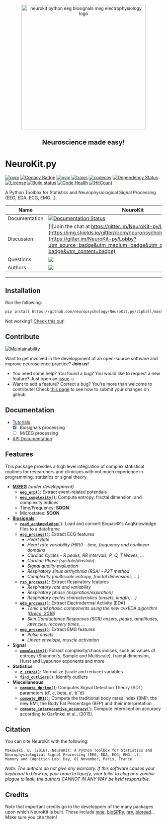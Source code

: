 <p align="center"><a href=http://neurokit.readthedocs.io/><img src="https://github.com/neuropsychology/NeuroKit.py/blob/master/docs/img/neurokit.png" width="400" align="center" alt="neurokit python eeg biosignals meg electrophysiology logo"></a></p>

<h2 align="center">Neuroscience made easy!</h2>


# NeuroKit.py
[![pypi](https://img.shields.io/pypi/pyversions/neurokit.svg)](https://pypi.python.org/pypi/neurokit)
[![Codacy Badge](https://api.codacy.com/project/badge/Grade/d5248bd8c8574e90b5c8fe0bf2030201)](https://www.codacy.com/app/DominiqueMakowski/NeuroKit.py?utm_source=github.com&amp;utm_medium=referral&amp;utm_content=neuropsychology/NeuroKit.py&amp;utm_campaign=Badge_Grade)
[![pypi](https://img.shields.io/pypi/v/neurokit.svg)](https://pypi.python.org/pypi/neurokit)
[![travis](https://travis-ci.org/neuropsychology/NeuroKit.py.svg?branch=master)](https://travis-ci.org/neuropsychology/NeuroKit.py)
[![codecov](https://codecov.io/gh/neuropsychology/NeuroKit.py/branch/master/graph/badge.svg)](https://codecov.io/gh/neuropsychology/NeuroKit.py)
[![Dependency Status](https://dependencyci.com/github/neuropsychology/NeuroKit.py/badge)](https://dependencyci.com/github/neuropsychology/NeuroKit.py)
[![License](https://img.shields.io/pypi/l/neurokit.svg)](https://github.com/neuropsychology/NeuroKit.py/blob/master/LICENSE)
[![Build status](https://ci.appveyor.com/api/projects/status/9w4qw55143xu1gei?svg=true)](https://ci.appveyor.com/project/DominiqueMakowski/neurokit-py)
[![Code Health](https://landscape.io/github/neuropsychology/NeuroKit.py/master/landscape.svg?style=flat)](https://landscape.io/github/neuropsychology/NeuroKit.py/master)
[![HitCount](http://hits.dwyl.io/neuropsychology/neuropsychology/neurokit.py.svg)](http://hits.dwyl.io/neuropsychology/neuropsychology/neurokit.py)

A Python Toolbox for Statistics and Neurophysiological Signal Processing (EEG, EDA, ECG, EMG...).



|Name|NeuroKit|
|----------------|---|
|Documentation|[![Documentation Status](https://readthedocs.org/projects/neurokit/badge/?version=latest)](http://neurokit.readthedocs.io/en/latest/?badge=latest)|
|Discussion|[![Join the chat at https://gitter.im/NeuroKit-py/Lobby](https://img.shields.io/gitter/room/neuropsychology/NeuroKit.py.js.svg)](https://gitter.im/NeuroKit-py/Lobby?utm_source=badge&utm_medium=badge&utm_campaign=pr-badge&utm_content=badge)|
|Questions|[![](https://img.shields.io/badge/issue-create-purple.svg?colorB=FF9800)](https://github.com/neuropsychology/NeuroKit.py/issues)|
|Authors|[![](https://img.shields.io/badge/CV-D._Makowski-purple.svg?colorB=9C27B0)](https://dominiquemakowski.github.io/)|

---


## Installation

Run the following:

```bash
pip install https://github.com/neuropsychology/NeuroKit.py/zipball/master
```

Not working? [Check this out](http://neurokit.readthedocs.io/en/latest/tutorials/Python.html)!


## Contribute
[![Maintainability](https://api.codeclimate.com/v1/badges/e4ac002d93a655bf61c1/maintainability)](https://codeclimate.com/github/neuropsychology/NeuroKit.py/maintainability)

Want to get involved in the developpment of an open-source software and improve neuroscience practice? **Join us!**

- You need some help? You found a bug? You would like to request a new feature?
  Just open an [issue](https://github.com/neuropsychology/NeuroKit.py/issues) :relaxed:
- Want to add a feature? Correct a bug? You're more than welcome to contribute!
  Check [this page](https://github.com/neuropsychology/NeuroKit.py/blob/master/CONTRIBUTING.md) to see how to submit your changes on github.

## Documentation

- [Tutorials](http://neurokit.readthedocs.io/en/latest/tutorials/index.html)
  - [x] Biosignals processing
  - [ ] M/EEG processing
- [API Documentation](http://neurokit.readthedocs.io/en/latest/documentation.html)


## Features

This package provides a high level integration of complex statistical routines for researchers and clinicians with not much experience in programming, statistics or signal theory.

- **[M/EEG](http://neurokit.readthedocs.io/en/latest/tutorials/EEG.html)** *(under developpment)*
  - **[`eeg_erp()`](http://neurokit.readthedocs.io/en/latest/documentation.html#eeg_erp)**: Extract event-related potentials
  - **[`eeg_complexity()`](http://neurokit.readthedocs.io/en/latest/documentation.html#eeg_complexity)**: Compute entropy, fractal dimension, and complexity indices
  - Time/Frequency: **SOON**
  - Microstates: **SOON**
- **[Biosignals](http://neurokit.readthedocs.io/en/latest/tutorials/Bio.html)**
  - **[`read_acqknowledge()`](http://neurokit.readthedocs.io/en/latest/documentation.html#read-acqknowledge)**: Load and convert Biopac:copyright:'s AcqKnowledge files to a dataframe
  - **[`ecg_process()`](http://neurokit.readthedocs.io/en/latest/documentation.html#ecg-process)**: Extract ECG features
    - *Heart Rate*
    - *Heart rate variability (HRV) - time, frequency and nonlinear domains*
    - *Cardiac Cycles - R peaks, RR intervals, P, Q, T Waves, ...*
    - *Cardiac Phase (systole/diastole)*
    - *Signal quality evaluation*
    - *Respiratory sinus arrhythmia (RSA) - P2T method*
    - *Complexity (multiscale entropy, fractal dimensions, ...)*
  - **[`rsp_process()`](http://neurokit.readthedocs.io/en/latest/documentation.html#ecg-process)**: Extract Respiratory features
    - *Respiratory rate and variability*
    - *Respiratory phase (inspiration/expiration)*
    - *Respiratory cycles characteristics (onsets, length, ...)*
  - **[`eda_process()`](http://neurokit.readthedocs.io/en/latest/documentation.html#eda-process)**: Extract Electrodermal Activity (EDA)
    - *Tonic and phasic components using the new cvxEDA algorithm ([Greco, 2016](https://www.ncbi.nlm.nih.gov/pubmed/26336110))*
    - *Skin Conductance Responses (SCR) onsets, peaks, amplitudes, latencies, recovery times, ...*
  - **[`emg_process()`](http://neurokit.readthedocs.io/en/latest/documentation.html#emg-process)**: Extract EMG features
    - *Pulse onsets*
    - *Linear envelope, muscle activation*
- **Signal**
    - **[`complexity()`](http://neurokit.readthedocs.io/en/latest/documentation.html#complexity)**: Extract complexity/chaos indices, such as values of entropy (Shannon's, Sample and Multiscale), fractal dimension, Hurst and Lyapunov exponents and more
- **Statistics**
  - **[`z_score()`](http://neurokit.readthedocs.io/en/latest/documentation.html#z-score)**: Normalize (scale and reduce) variables
  - **[`find_outliers()`](http://neurokit.readthedocs.io/en/latest/documentation.html#find_outliers)**: Identify outliers
- **Miscellaneous**
  - **[`compute_dprime()`](http://neurokit.readthedocs.io/en/latest/documentation.html#compute_dprime)**: Computes Signal Detection Theory (SDT) parameters (d', c, beta, a', b''d)
  - **[`compute_BMI()`](http://neurokit.readthedocs.io/en/latest/documentation.html#compute_bmi)**: Compute the traditional body mass index (BMI), the new BMI, the Body Fat Percentage (BFP) and their interpretation
  - **[`compute_interoceptive_accuracy()`](http://neurokit.readthedocs.io/en/latest/documentation.html#compute_interoceptive_accuracy)**: Compute interoception accuracy according to Garfinkel et al., (2015).


## Citation
You can cite NeuroKit with the following:
```
Makowski, D. (2016). NeuroKit: A Python Toolbox for Statistics and Neurophysiological Signal Processing (EEG, EDA, ECG, EMG...).
Memory and Cognition Lab' Day, 01 November, Paris, France
```
*Note: The authors do not give any warranty. If this software causes your keyboard to blow up, your brain to liquefy, your toilet to clog or a zombie plague to leak, the authors CANNOT IN ANY WAY be held responsible.*

## Credits
Note that important credits go to the developpers of the many packages upon which NeuroKit is built. Those include [mne](http://mne-tools.github.io/stable/index.html), [bioSPPy](https://github.com/PIA-Group/BioSPPy), [hrv](https://github.com/rhenanbartels/hrv), [bioread](https://github.com/njvack/bioread)... Make sure you cite them!
